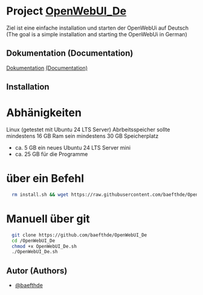 
# Project [OpenWebUI_De](https://github.com/baefthde/OpenWebUI_De/)

Ziel ist eine einfache installation und starten der OpenWebUi auf Deutsch
(The goal is a simple installation and starting the OpenWebUi in German)

## Dokumentation (Documentation)

[Dokumentation](https://github.com/baefthde/OpenWebUI_De/doc/) [(Documentation)](https://github.com/baefthde/OpenWebUI_De/doc/)

## Installation

# Abhänigkeiten

Linux (getestet mit Ubuntu 24 LTS Server)
Abrbeitsspeicher sollte mindestens 16 GB Ram sein
mindestens 30 GB Speicherplatz 
 - ca. 5 GB ein neues Ubuntu 24 LTS Server mini
 - ca. 25 GB für die Programme

# über ein Befehl

```bash
  rm install.sh && wget https://raw.githubusercontent.com/baefthde/OpenWebUI_De/refs/heads/main/install.sh && chmod +x install.sh && ./install.sh
```

# Manuell über git

```bash
  git clone https://github.com/baefthde/OpenWebUI_De
  cd /OpenWebUI_De
  chmod +x OpenWebUI_De.sh
  ./OpenWebUI_De.sh
```
    
## Autor (Authors)

- [@baefthde](https://www.github.com/baefthde)
